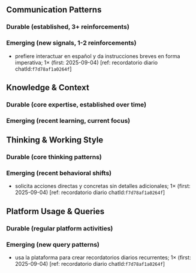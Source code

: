 ## Communication Patterns
### Durable (established, 3+ reinforcements)

### Emerging (new signals, 1-2 reinforcements)
- prefiere interactuar en español y da instrucciones breves en forma imperativa; 1× (first: 2025-09-04) [ref: recordatorio diario chatId:`f7d78af1a0264f`]

## Knowledge & Context
### Durable (core expertise, established over time)

### Emerging (recent learning, current focus)

## Thinking & Working Style
### Durable (core thinking patterns)

### Emerging (recent behavioral shifts)
- solicita acciones directas y concretas sin detalles adicionales; 1× (first: 2025-09-04) [ref: recordatorio diario chatId:`f7d78af1a0264f`]

## Platform Usage & Queries
### Durable (regular platform activities)

### Emerging (new query patterns)
- usa la plataforma para crear recordatorios diarios recurrentes; 1× (first: 2025-09-04) [ref: recordatorio diario chatId:`f7d78af1a0264f`]